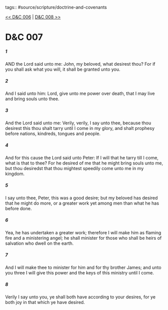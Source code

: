 tags:: #source/scripture/doctrine-and-covenants

[<< D&C 006](/doctrine-and-covenants/D&C_006.md) | [D&C 008 >>](/doctrine-and-covenants/D&C_008.md)

# D&C 007

##### 1

AND the Lord said unto me: John, my beloved, what desirest thou? For if you shall ask what you will, it shall be granted unto you.

##### 2

And I said unto him: Lord, give unto me power over death, that I may live and bring souls unto thee.

##### 3

And the Lord said unto me: Verily, verily, I say unto thee, because thou desirest this thou shalt tarry until I come in my glory, and shalt prophesy before nations, kindreds, tongues and people.

##### 4

And for this cause the Lord said unto Peter: If I will that he tarry till I come, what is that to thee? For he desired of me that he might bring souls unto me, but thou desiredst that thou mightest speedily come unto me in my kingdom.

##### 5

I say unto thee, Peter, this was a good desire; but my beloved has desired that he might do more, or a greater work yet among men than what he has before done.

##### 6

Yea, he has undertaken a greater work; therefore I will make him as flaming fire and a ministering angel; he shall minister for those who shall be heirs of salvation who dwell on the earth.

##### 7

And I will make thee to minister for him and for thy brother James; and unto you three I will give this power and the keys of this ministry until I come.

##### 8

Verily I say unto you, ye shall both have according to your desires, for ye both joy in that which ye have desired.
